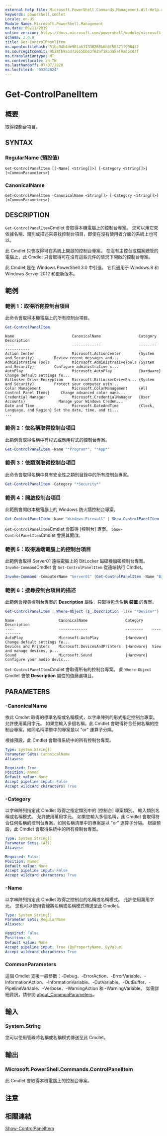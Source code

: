 ```yaml
---
external help file: Microsoft.PowerShell.Commands.Management.dll-Help.xml
keywords: powershell,cmdlet
Locale: en-US
Module Name: Microsoft.PowerShell.Management
ms.date: 09/11/2019
online version: https://docs.microsoft.com/powershell/module/microsoft.powershell.management/get-controlpanelitem?view=powershell-5.1&WT.mc_id=ps-gethelp
schema: 2.0.0
title: Get-ControlPanelItem
ms.openlocfilehash: 51bc04b4de901a611330266b6b0f58471f998432
ms.sourcegitcommit: 9b28fb9a3d72655bb63f62af18b3a5af6a05cd3f
ms.translationtype: MT
ms.contentlocale: zh-TW
ms.lasthandoff: 07/07/2020
ms.locfileid: "93204024"
---
```

# Get-ControlPanelItem

## 概要
取得控制台項目。

## SYNTAX

### RegularName (預設值)

```
Get-ControlPanelItem [[-Name] <String[]>] [-Category <String[]>] [<CommonParameters>]
```

### CanonicalName

```
Get-ControlPanelItem -CanonicalName <String[]> [-Category <String[]>] [<CommonParameters>]
```

## DESCRIPTION

`Get-ControlPanelItem`Cmdlet 會取得本機電腦上的控制台專案。 您可以用它來依據名稱、類別或描述來尋找控制台項目，即使在沒有使用者介面的系統上也可以。

此 Cmdlet 只會取得可在系統上開啟的控制台專案。 在沒有主控台或檔案總管的電腦上，此 Cmdlet 只會取得可在沒有這些元件的情況下開啟的控制台專案。

此 Cmdlet 是在 Windows PowerShell 3.0 中引進。 它只適用于 Windows 8 和 Windows Server 2012 和更新版本。

## 範例

### 範例 1：取得所有控制台項目

此命令會取得本機電腦上的所有控制台項目。

```powershell
Get-ControlPanelItem
```

```Output
Name                          CanonicalName                 Category                      Description
----                          -------------                 --------                      -----------
Action Center                 Microsoft.ActionCenter        {System and Security}         Review recent messages and...
Administrative Tools          Microsoft.AdministrativeTools {System and Security}         Configure administrative s...
AutoPlay                      Microsoft.AutoPlay            {Hardware}                    Change default settings fo...
BitLocker Drive Encryption    Microsoft.BitLockerDriveEn... {System and Security}         Protect your computer usin...
Color Management              Microsoft.ColorManagement     {All Control Panel Items}     Change advanced color mana...
Credential Manager            Microsoft.CredentialManager   {User Accounts}               Manage your Windows Creden...
Date and Time                 Microsoft.DateAndTime         {Clock, Language, and Region} Set the date, time, and ti...
...
```

### 範例 2：依名稱取得控制台項目

此範例會取得名稱中有程式或應用程式的控制台專案。

```powershell
Get-ControlPanelItem -Name "*Program*", "*App*"
```

### 範例 3：依類別取得控制台項目

此命令會取得名稱中具有安全性之類別目錄中的所有控制台專案。

```powershell
Get-ControlPanelItem -Category "*Security*"
```

### 範例 4：開啟控制台項目

此範例會開啟本機電腦上的 Windows 防火牆控制台專案。

```powershell
Get-ControlPanelItem -Name "Windows Firewall" | Show-ControlPanelItem
```

`Get-ControlPanelItem`Cmdlet 會取得 [控制台] 專案。 `Show-ControlPanelItem`Cmdlet 會將其開啟。

### 範例 5：取得遠端電腦上的控制台項目

此範例會取得 Server01 遠端電腦上的 BitLocker 磁碟機加密控制台專案。
`Invoke-Command`Cmdlet 會 `Get-ControlPanelItem` 從遠端執行 Cmdlet。

```powershell
Invoke-Command -ComputerName "Server01" {Get-ControlPanelItem -Name "BitLocker*" }
```

### 範例 6：搜尋控制台項目的描述

此範例會搜尋控制台專案的 **Description** 屬性，只取得包含名稱 **裝置** 的專案。

```powershell
Get-ControlPanelItem | Where-Object {$_.Description -like "*Device*"}
```

```Output
Name                    CanonicalName                 Category    Description
----                    -------------                 --------    -----------
AutoPlay                Microsoft.AutoPlay            {Hardware}  Change default settings fo...
Devices and Printers    Microsoft.DevicesAndPrinters  {Hardware}  View and manage devices, p...
Sound                   Microsoft.Sound               {Hardware}  Configure your audio devic...
```

`Get-ControlPanelItem`Cmdlet 會取得所有的控制台專案。 此 `Where-Object` Cmdlet 會依 **Description** 屬性的值篩選項目。

## PARAMETERS

### -CanonicalName

依此 Cmdlet 取得的標準名稱或名稱模式，以字串陣列的形式指定控制台專案。 允許使用萬用字元。 如果您輸入多個名稱，此 Cmdlet 會取得符合任何名稱的控制台專案，如同名稱清單中的專案是以 "or" 運算子分隔。

根據預設，此 Cmdlet 會取得系統中的所有控制台專案。

```yaml
Type: System.String[]
Parameter Sets: CanonicalName
Aliases:

Required: True
Position: Named
Default value: None
Accept pipeline input: False
Accept wildcard characters: True
```

### -Category

以字串陣列指定此 Cmdlet 取得之指定類別中的 [控制台] 專案類別。 輸入類別名稱或名稱模式。 允許使用萬用字元。 如果您輸入多個名稱，此 Cmdlet 會取得符合任何名稱的控制台專案，如同名稱清單中的專案是以 "or" 運算子分隔。 根據預設，此 Cmdlet 會取得系統中的所有控制台專案。

```yaml
Type: System.String[]
Parameter Sets: (All)
Aliases:

Required: False
Position: Named
Default value: None
Accept pipeline input: False
Accept wildcard characters: True
```

### -Name

以字串陣列指定此 Cmdlet 取得之控制台的名稱或名稱模式。
允許使用萬用字元。 您也可以使用管線將名稱或名稱模式傳送至此 Cmdlet。

```yaml
Type: System.String[]
Parameter Sets: RegularName
Aliases:

Required: False
Position: 0
Default value: None
Accept pipeline input: True (ByPropertyName, ByValue)
Accept wildcard characters: True
```

### CommonParameters

這個 Cmdlet 支援一般參數：-Debug、-ErrorAction、-ErrorVariable、-InformationAction、-InformationVariable、-OutVariable、-OutBuffer、-PipelineVariable、-Verbose、-WarningAction 和 -WarningVariable。 如需詳細資訊，請參閱 [about_CommonParameters](https://go.microsoft.com/fwlink/?LinkID=113216)。

## 輸入

### System.String

您可以使用管線將名稱或名稱模式傳送至此 Cmdlet。

## 輸出

### Microsoft.PowerShell.Commands.ControlPanelItem

此 Cmdlet 會取得本機電腦上的控制台專案。

## 注意

## 相關連結

[Show-ControlPanelItem](Show-ControlPanelItem.md)
